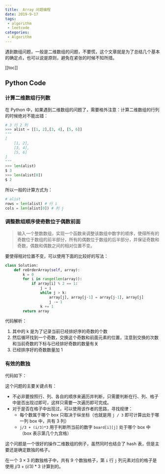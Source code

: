 ```yaml
---
title:  Array 问题编程
date: 2019-9-17
tags:
 - algorithm
 - leetcode
categories:
 - Algorithm
---
```


遇到数组问题，一般是二维数组的问题，不要慌，这个文章就是为了总结几个基本的确定点，也可以说是原则，避免在紧张的时候不知所措。

[[toc]]

## Python Code

### 计算二维数组行列数

在 Python 中，如果遇到二维数组的问题了，需要格外注意：计算二维数组的行列的时候绝对不能出错：

```py
# 3 行 2 列
>>> alist = [[1, 2],[3, 4], [5, 6]]
"""
[
    [1, 2],
    [3, 4],
    [5, 6]
]
"""
>>> len(alist)
$ 3
>>> len(alist[0])
$ 2
```

所以一般的计算方式为：

```py
# alist
rows = len(alist) # 行 i
cols = len(alist[0]) # 列 j
```

### 调整数组顺序使奇数位于偶数前面

> 输入一个整数数组，实现一个函数来调整该数组中数字的顺序，使得所有的奇数位于数组的前半部分，所有的偶数位于数组的后半部分，并保证奇数和奇数，偶数和偶数之间的相对位置不变。

要使得相对位置不变，可以使用下面的比较好的写法：

```py
class Solution:
    def reOrderArray(self, array):
        k = 0
        for i in range(len(array)):
            if array[i] % 2 == 1:
                j = i
                while j > k:
                    array[j], array[j-1] = array[j-1], array[j]
                    j -= 1
                k += 1
        return array
```

代码解析：

1. 其中的 k 是为了记录当前已经排好序的奇数的个数
2. 然后循环找到一个奇数，交换这个奇数和前面元素的位置，注意到交换的次数和当前奇数的下标与已经排好奇数的数量有关
3. 已经排序好的奇数数量加 1

### 有效的数独

代码如下：

<RecoDemo :collapse="true">
<template slot="code-python">
  <<< @/docs/.vuepress/code/algorithm/array_1.py
</template>
</RecoDemo>

这个问题的主要关键点有：

- 不必非要按照行、列、各自的顺序来遍历并判断，只需要判断在行、列、格子中是否出现过即可，这样只需要一次遍历即可完成。
- 对于是否在格子中出现过，可以使用该作者的思路，寻找规律：
	- 每个数属于哪个 box 只取决于纵坐标（也就是用 `j / 3` 即可计算出处于哪一列 box 中，共有 3 列）
	- `j/3 + (i/3)*3` 用于判断所当前的数字 `board[i][j]` 处于哪个 box 中（box 表示第几个九宫格）

这个问题是一个很好的操作二维数组的例子，虽然同时也结合了 hash 表，但是主要还是确定数独的格子。

在一个 $3 \times 3$ 的数独格子中，共有 9 个数独格子，第 `i` 行 `j` 列元素对应的格子是使用 $j/3 + (i/3)*3$ 计算到的。

